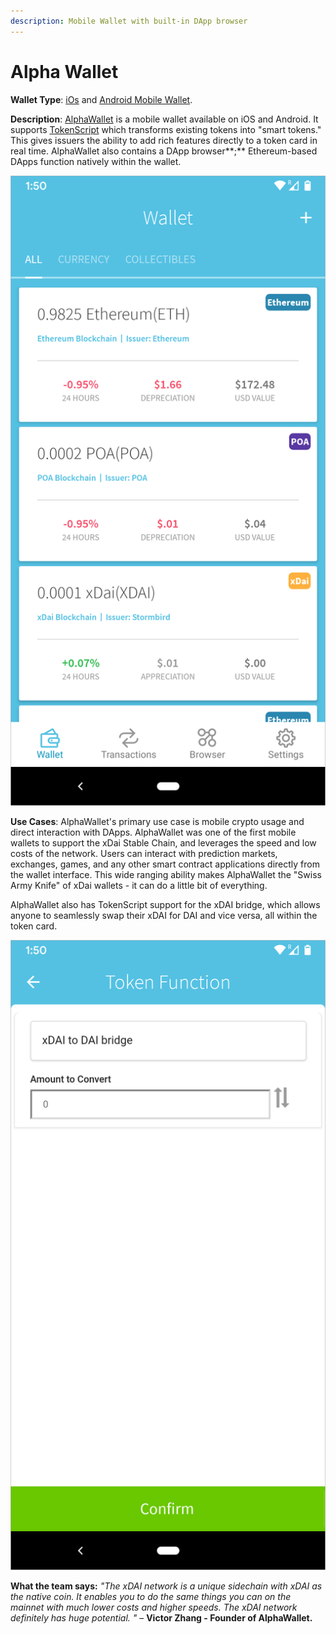 ```yaml
---
description: Mobile Wallet with built-in DApp browser
---
```


# Alpha Wallet

**Wallet Type**: [iOs](https://apple.co/2OQRS7c) and [Android Mobile Wallet](https://play.google.com/store/apps/details?id=io.stormbird.wallet&hl=en_SG).

**Description**: [AlphaWallet](https://alphawallet.com/) is a mobile wallet available on iOS and Android. It supports [TokenScript](http://tokenscript.org/) which transforms existing tokens into "smart tokens." This gives issuers the ability to add rich features directly to a token card in real time. AlphaWallet also contains a DApp browser**;** Ethereum-based DApps function natively within the wallet.

![AlphaWallet on Android 10](../../.gitbook/assets/alpha1.png)

**Use Cases**: AlphaWallet's primary use case is mobile crypto usage and direct interaction with DApps. AlphaWallet was one of the first mobile wallets to support the xDai Stable Chain, and leverages the speed and low costs of the network. Users can interact with prediction markets, exchanges, games, and any other smart contract applications directly from the wallet interface. This wide ranging ability makes AlphaWallet the "Swiss Army Knife" of xDai wallets - it can do a little bit of everything.

AlphaWallet also has TokenScript support for the xDAI bridge, which allows anyone to seamlessly swap their xDAI for DAI and vice versa, all within the token card.

![xDai to Dai bridge as a token function in AlphaWallet](../../.gitbook/assets/alpha2%20%281%29.png)

**What the team says:** _"The xDAI network is a unique sidechain with xDAI as the native coin. It enables you to do the same things you can on the mainnet with much lower costs and higher speeds. The xDAI network definitely has huge potential. "_ – **Victor Zhang - Founder of AlphaWallet.**

